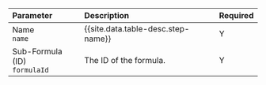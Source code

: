 | Parameter | Description   | Required |
| :------------- | :------------- | :------------- |
| Name</br>`name`  |  {{site.data.table-desc.step-name}}  | Y |
| Sub-Formula (ID)</br>`formulaId`  |  The ID of the formula.   | Y |
